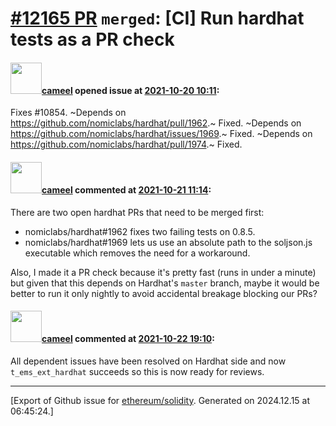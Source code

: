 # [\#12165 PR](https://github.com/ethereum/solidity/pull/12165) `merged`: [CI] Run hardhat tests as a PR check

#### <img src="https://avatars.githubusercontent.com/u/137030?v=4" width="50">[cameel](https://github.com/cameel) opened issue at [2021-10-20 10:11](https://github.com/ethereum/solidity/pull/12165):

Fixes  #10854.
~Depends on https://github.com/nomiclabs/hardhat/pull/1962.~ Fixed.
~Depends on https://github.com/nomiclabs/hardhat/issues/1969.~ Fixed.
~Depends on https://github.com/nomiclabs/hardhat/pull/1974.~ Fixed.

#### <img src="https://avatars.githubusercontent.com/u/137030?v=4" width="50">[cameel](https://github.com/cameel) commented at [2021-10-21 11:14](https://github.com/ethereum/solidity/pull/12165#issuecomment-948507022):

There are two open hardhat PRs that need to be merged first:
- nomiclabs/hardhat#1962 fixes two failing tests on 0.8.5.
- nomiclabs/hardhat#1969 lets us use an absolute path to the soljson.js executable which removes the need for a workaround.

Also, I made it a PR check because it's pretty fast (runs in under a minute) but given that this depends on Hardhat's `master` branch, maybe it would be better to run it only nightly to avoid accidental breakage blocking our PRs?

#### <img src="https://avatars.githubusercontent.com/u/137030?v=4" width="50">[cameel](https://github.com/cameel) commented at [2021-10-22 19:10](https://github.com/ethereum/solidity/pull/12165#issuecomment-949896636):

All dependent issues have been resolved on Hardhat side and now `t_ems_ext_hardhat` succeeds so this is now ready for reviews.


-------------------------------------------------------------------------------



[Export of Github issue for [ethereum/solidity](https://github.com/ethereum/solidity). Generated on 2024.12.15 at 06:45:24.]
